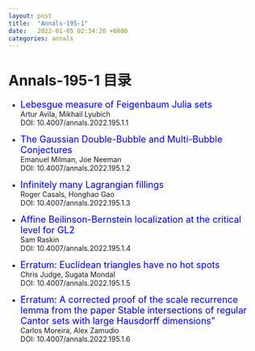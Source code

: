 ```yaml
---
layout: post
title:  "Annals-195-1"
date:   2022-01-05 02:34:20 +0800
categories: annals
---
```


# Annals-195-1 目录


- <font color="#0000dd" size="4"> Lebesgue measure of Feigenbaum Julia sets</font>    
  Artur Avila, Mikhail Lyubich   
  DOI: 10.4007/annals.2022.195.1.1

- <font color="#0000dd" size="4">The Gaussian Double-Bubble and Multi-Bubble Conjectures</font>   
  Emanuel Milman, Joe Neeman   
  DOI: 10.4007/annals.2022.195.1.2

- <font color="#0000dd" size="4">Infinitely many Lagrangian fillings</font>   
  Roger Casals, Honghao Gao    
  DOI: 10.4007/annals.2022.195.1.3

- <font color="#0000dd" size="4">Affine Beilinson-Bernstein localization at the critical level for GL2</font>   
  Sam Raskin    
  DOI: 10.4007/annals.2022.195.1.4

- <font color="#0000dd" size="4">Erratum: Euclidean triangles have no hot spots </font>   
  Chris Judge, Sugata Mondal    
  DOI: 10.4007/annals.2022.195.1.5

- <font color="#0000dd" size="4">Erratum: A corrected proof of the scale recurrence lemma from the paper
Stable intersections of regular Cantor sets with large Hausdorff dimensions"</font>   
  Carlos Moreira, Alex Zamudio    
  DOI: 10.4007/annals.2022.195.1.6

